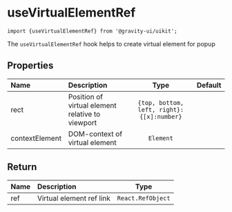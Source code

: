 <!--GITHUB_BLOCK-->

# useVirtualElementRef

<!--/GITHUB_BLOCK-->

```tsx
import {useVirtualElementRef} from '@gravity-ui/uikit';
```

The `useVirtualElementRef` hook helps to create virtual element for popup

## Properties

| Name           | Description                                      |                    Type                    | Default |
| :------------- | :----------------------------------------------- | :----------------------------------------: | :-----: |
| rect           | Position of virtual element relative to viewport | `{top, bottom, left, right}: {[x]:number}` |         |
| contextElement | DOM-context of virtual element                   |                 `Element`                  |         |

## Return

| Name | Description              |       Type        |
| :--- | :----------------------- | :---------------: |
| ref  | Virtual element ref link | `React.RefObject` |

